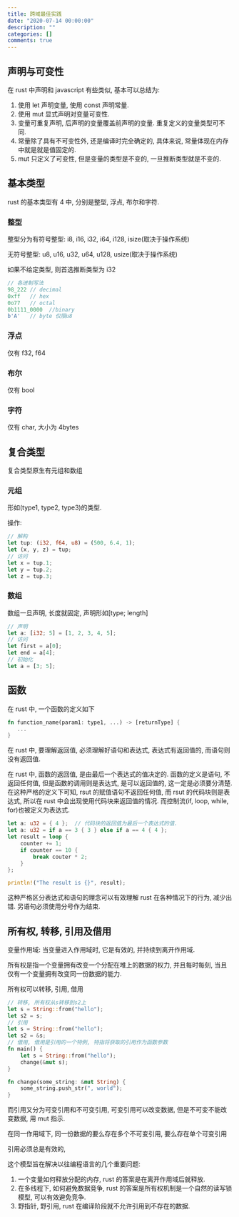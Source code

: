 ```yaml
---
title: 跨域最佳实践
date: "2020-07-14 00:00:00"
description: ""
categories: []
comments: true
---
```


## 声明与可变性

在 rust 中声明和 javascript 有些类似, 基本可以总结为:

1. 使用 let 声明变量, 使用 const 声明常量.
2. 使用 mut 显式声明对变量可变性.
3. 变量可重复声明, 后声明的变量覆盖前声明的变量. 重复定义的变量类型可不同.
4. 常量除了具有不可变性外, 还是编译时完全确定的, 具体来说, 常量体现在内存中就是就是值固定的.
5. mut 只定义了可变性, 但是变量的类型是不变的, 一旦推断类型就是不变的.

## 基本类型

rust 的基本类型有 4 中, 分别是整型, 浮点, 布尔和字符.

### 整型

整型分为有符号整型: i8, i16, i32, i64, i128, isize(取决于操作系统)

无符号整型: u8, u16, u32, u64, u128, usize(取决于操作系统)

如果不给定类型, 则首选推断类型为 i32

```rust
// 各进制写法
98_222 // decimal
0xff   // hex
0o77   // octal
0b1111_0000  //binary
b'A'   // byte 仅限u8
```

### 浮点

仅有 f32, f64

### 布尔

仅有 bool

### 字符

仅有 char, 大小为 4bytes

## 复合类型

复合类型原生有元组和数组

### 元组

形如(type1, type2, type3)的类型.

操作:

```rust
// 解构
let tup: (i32, f64, u8) = (500, 6.4, 1);
let (x, y, z) = tup;
// 访问
let x = tup.1;
let y = tup.2;
let z = tup.3;
```

### 数组

数组一旦声明, 长度就固定, 声明形如[type; length]

```rust
// 声明
let a: [i32; 5] = [1, 2, 3, 4, 5];
// 访问
let first = a[0];
let end = a[4];
// 初始化
let a = [3; 5];
```

## 函数

在 rust 中, 一个函数的定义如下

```rust
fn function_name(param1: type1, ...) -> [returnType] {
   ...
}
```

在 rust 中, 要理解返回值, 必须理解好语句和表达式, 表达式有返回值的, 而语句则没有返回值.

在 rust 中, 函数的返回值, 是由最后一个表达式的值决定的. 函数的定义是语句, 不返回任何值, 但是函数的调用则是表达式, 是可以返回值的, 这一定是必须要分清楚. 在这种严格的定义下可知, rsut 的赋值语句不返回任何值, 而 rsut 的代码块则是表达式, 所以在 rust 中会出现使用代码块来返回值的情况. 而控制流(if, loop, while, for)也被定义为表达式.

```rust
let a: u32 = { 4 };  // 代码块的返回值为最后一个表达式的值.
let a: u32 = if a == 3 { 3 } else if a == 4 { 4 };
let result = loop {
    counter += 1;
    if counter == 10 {
        break couter * 2;
    }
};

println!("The result is {}", result);
```

这种严格区分表达式和语句的理念可以有效理解 rust 在各种情况下的行为, 减少出错. 另语句必须使用分号作为结束.

## 所有权, 转移, 引用及借用

变量作用域: 当变量进入作用域时, 它是有效的, 并持续到离开作用域.

所有权是指一个变量拥有改变一个分配在堆上的数据的权力, 并且每时每刻, 当且仅有一个变量拥有改变同一份数据的能力.

所有权可以转移, 引用, 借用

```rust
// 转移, 所有权从s转移到s2上
let s = String::from("hello");
let s2 = s;
// 引用
let s = String::from("hello");
let s2 = &s;
// 借用, 借用是引用的一个特例, 特指将获取的引用作为函数参数
fn main() {
    let s = String::from("hello");
    change(&mut s);
}

fn change(some_string: &mut String) {
    some_string.push_str(", world");
}
```

而引用又分为可变引用和不可变引用, 可变引用可以改变数据, 但是不可变不能改变数据, 用 mut 指示.

在同一作用域下, 同一份数据的要么存在多个不可变引用, 要么存在单个可变引用

引用必须总是有效的,

这个模型旨在解决以往编程语言的几个重要问题:

1. 一个变量如何释放分配的内存, rust 的答案是在离开作用域后就释放.
2. 在多线程下, 如何避免数据竞争, rust 的答案是所有权机制是一个自然的读写锁模型, 可以有效避免竞争.
3. 野指针, 野引用, rust 在编译阶段就不允许引用到不存在的数据.
